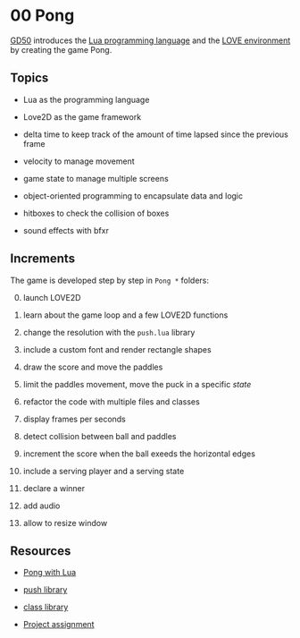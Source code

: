 # 00 Pong

[GD50](https://youtu.be/jZqYXSmgDuM) introduces the [Lua programming language](https://www.lua.org/) and the [LOVE environment](http://love2d.org/) by creating the game Pong.

## Topics

- Lua as the programming language

- Love2D as the game framework

- delta time to keep track of the amount of time lapsed since the previous frame

- velocity to manage movement

- game state to manage multiple screens

- object-oriented programming to encapsulate data and logic

- hitboxes to check the collision of boxes

- sound effects with bfxr

## Increments

The game is developed step by step in `Pong *` folders:

0. launch LOVE2D

1. learn about the game loop and a few LOVE2D functions

2. change the resolution with the `push.lua` library

3. include a custom font and render rectangle shapes

4. draw the score and move the paddles

5. limit the paddles movement, move the puck in a specific _state_

6. refactor the code with multiple files and classes

7. display frames per seconds

8. detect collision between ball and paddles

9. increment the score when the ball exeeds the horizontal edges

10. include a serving player and a serving state

11. declare a winner

12. add audio

13. allow to resize window

## Resources

- [Pong with Lua](https://youtu.be/jZqYXSmgDuM)

- [push library](https://github.com/Ulydev/push/blob/master/push.lua)

- [class library](https://github.com/vrld/hump/class/master/class.lua)

- [Project assignment](https://docs.cs50.net/ocw/games/assignments/0/assignment0.html)
